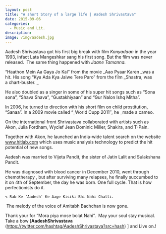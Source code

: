 ```yaml
---
layout: post
title: "A short Story of a large life | Aadesh Shrivastava"
date: 2015-09-06
categories:
  - Music and Lit.
description: 
image: /img/aadesh.jpg
---
```

Aadesh Shrivastava got his first big break with film _Kanyadaan_ in the year 1993, infact Lata Mangeshkar sang his first song. But the film was never released.  The same thing happened with _Jaane Tamanna._

“Haathon Mein Aa Gaya Jo Kal” from the movie _Aao Pyaar Karen _was a hit. His song “Kya Ada Kya Jalwe Tere Paro” from the film _Shastra, was a chart-buster. _

He also doubled as a singer in some of his super hit songs such as “Sona sona”, “Shava Shava”, “Gustakhiyaan” and “Gur Nalon Ishq Mitha”.

In 2006, he turned to direction with his short film on child prostitution, “Sanaa”. In a 2009 movie called “_World Cupp 2011″, he _made a cameo.

On the international front Shrivastava collaborated with artists such as Akon, Julia Fordham, Wyclef Jean Dominic Miller, Shakira, and T-Pain. 

Together with Akon, he launched an India-wide talent search on the website www.hitlab.com which uses music analysis technology to predict the hit potential of new songs. 

Aadesh was married to Vijeta Pandit, the sister of Jatin Lalit and Sulakshana Pandit.

He was diagnosed with blood cancer in December 2010, went through chemotherapy , but after surviving many relapses, he finally succumbed to it on 4th of September, the day he was born. One full cycle. That is how perfectionists do it.

    < Rab Ke ‘Aadesh’ Ke Aage Kisiki Bhi Nahi Chalti.

 The melody of the voice of Amitabh Bachchan is now gone.

Thank your for “Mora piya mose bolat Nahi”.  May your soul stay musical. Take a bow [**AadeshShrivastava** (https://twitter.com/hashtag/AadeshShrivastava?src=hash) ] and Live on.!
